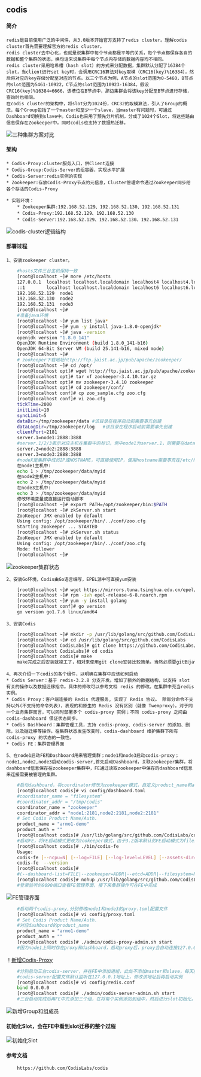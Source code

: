 ## codis

#### 简介  
	redis是目前使用广泛的中间件，从3.0版本开始官方支持了redis cluster。理解codis cluster首先需要理解官方的redis cluster。  
	redis cluster去中心化，也就是说集群中每个节点都是平等的关系，每个节点都保存各自的数据和整个集群的状态，换句话来说集群中每个节点内存储的数据内容均不相同。  
	redis cluster采用哈希槽（hash slot）的方式来分配数据，集群默认分配了16384个slot，当client进行set key时，会调用CRC16算法对key取模（CRC16(key)%16384），然后将对应的key存储分配至对应的节点。以三个节点为例，A节点的slot范围为0-5460，B节点的slot范围为5461-10922，C节点的slot范围为10923-16384。假设CRC16(key)%16384=6666，该槽位在B节点中，那边集群会将该key分配至B节点进行存储，查询时也相同。  
	在codis cluster的架构中，将slot分为1024份，CRC32的取模算法，引入了Group的概念，每个Group包括了一个master和至少一个slave，当master有问题时，可通过Dashboard切换到slave中。Codis也采用了预先分片机制，分成了1024个Slot，将这些路由信息保存在Zookeeper中。同时codis也支持了数据热迁移。  

![三种集群方案对比](/static/threeredis.png)  

#### 架构
	* Codis-Proxy:cluster服务入口，供Client连接
	* Codis-Group:Codis-Server的组容器，实现水平扩展
	* Codis-Server:redis实例的实现
	* Zookeeper:存放Codis-Proxy节点的元信息，Cluster管理命令通过Zookeeper同步给各个存活的Codis-Proxy

	* 实验环境：
		* Zookeeper集群:192.168.52.129、192.168.52.130、192.168.52.131
		* Codis-Proxy:192.168.52.129、192.168.52.130
		* Codis-Server:192.168.52.129、192.168.52.130、192.168.52.131

![codis-cluster逻辑结构](/static/codis-cluster.png)  

#### 部署过程
	1、安装zookeeper cluster。  
```bash  
	#hosts文件三台主机保持一致
	[root@localhost ~]# more /etc/hosts 
	127.0.0.1  localhost localhost.localdomain localhost4 localhost4.localdomain4
	::1        localhost localhost.localdomain localhost6 localhost6.localdomain6
	192.168.52.129	node1
	192.168.52.130	node2
	192.168.52.131	node3
	[root@localhost ~]#
	#准备java环境
	[root@localhost ~]# yum list java*
	[root@localhost ~]# yum -y install java-1.8.0-openjdk*
	[root@localhost ~]# java -version
	openjdk version "1.8.0_141"
	OpenJDK Runtime Environment (build 1.8.0_141-b16)
	OpenJDK 64-Bit Server VM (build 25.141-b16, mixed mode)
	[root@localhost ~]#
	# zookeeper下载地址http://ftp.jaist.ac.jp/pub/apache/zookeeper/
	[root@localhost ~]# cd /opt/
	[root@localhost opt]# wget http://ftp.jaist.ac.jp/pub/apache/zookeeper/zookeeper-3.4.10/zookeeper-3.4.10.tar.gz
	[root@localhost opt]# tar xf zookeeper-3.4.10.tar.gz
	[root@localhost opt]# mv zookeeper-3.4.10 zookeeper
	[root@localhost opt]# cd zookeeper/conf/
	[root@localhost conf]# cp zoo_sample.cfg zoo.cfg
	[root@localhost conf]# vi zoo.cfg
	tickTime=2000
	initLimit=10
	syncLimit=5
	dataDir=/tmp/zookeeper/data	#该目录在程序启动前需要事先创建
	dataLogDir=/tmp/zookeeper/log	#该目录在程序启动前需要事先创建
	clientPort=2181
	server.1=node1:2888:3888
	#server.1/2/3表示对应主机在集群中的标识，例中node1为server.1，则需要在data目录下创建myid文件，并且文件内容为2。data路径在上面定义为/tmp/zookeeper/data
	server.2=node2:2888:3888
	server.3=node3:2888:3888
	#nodeX是集群中成员IP或HOSTNAME，可直接使用IP，使用hostname需要事先在/etc/hosts中定义。其中2888端口为leader和follower的通信端口；3888为集群刚启动时或leader挂掉之后重新进行新的选举的通信端口
	在node1主机中:
	echo 1 > /tmp/zookeeper/data/myid
	在node2主机中:
	echo 2 > /tmp/zookeeper/data/myid
	在node3主机中:
	echo 3 > /tmp/zookeeper/data/myid
	修改环境变量或直接运行启动脚本
	[root@localhost ~]# export PATH=/opt/zookeeper/bin:$PATH
	[root@localhost ~]# zkServer.sh start
	ZooKeeper JMX enabled by default
	Using config: /opt/zookeeper/bin/../conf/zoo.cfg
	Starting zookeeper ... STARTED
	[root@localhost ~]# zkServer.sh status
	ZooKeeper JMX enabled by default
	Using config: /opt/zookeeper/bin/../conf/zoo.cfg
	Mode: follower
	[root@localhost ~]#
```
![zookeeper集群状态](/static/zookeeprestatus.png) 

	2、安装Go环境，Codis由Go语言编写，EPEL源中可直接yum安装
```bash
	[root@localhost ~]# wget https://mirrors.tuna.tsinghua.edu.cn/epel/6/x86_64/epel-release-6-8.noarch.rpm
	[root@localhost ~]# rpm -ivh epel-release-6-8.noarch.rpm
	[root@localhost ~]# yum -y install golang
	[root@localhost conf]# go version
	go version go1.7.6 linux/amd64
```
	3、安装Codis
```bash
	[root@localhost ~]# mkdir -p /usr/lib/golang/src/github.com/CodisLabs
	[root@localhost ~]# cd /usr/lib/golang/src/github.com/CodisLabs
	[root@localhost CodisLabs]# git clone https://github.com/CodisLabs/codis.git -b release3.2
	[root@localhost CodisLabs]# cd codis
	[root@localhost codis]# make
	make完成之后安装就竣工了，相对来使用git clone安装比较简单。当然必须要git到java的路径下
```
	4、再次介绍一下codis的各个组件，以明确在集群中应该如何启动
	* Codis Server：基于 redis-3.2.8 分支开发。增加了额外的数据结构，以支持 slot 有关的操作以及数据迁移指令。具体的修改可以参考文档 redis 的修改。在集群中充当redis实例。
	* Codis Proxy：客户端连接的 Redis 代理服务, 实现了 Redis 协议。 除部分命令不支持以外(不支持的命令列表)，表现的和原生的 Redis 没有区别（就像 Twemproxy）。对于同一个业务集群而言，可以同时部署多个 codis-proxy 实例；不同 codis-proxy 之间由 codis-dashboard 保证状态同步。
	* Codis Dashboard：集群管理工具，支持 codis-proxy、codis-server 的添加、删除，以及据迁移等操作。在集群状态发生改变时，codis-dashboard 维护集群下所有 codis-proxy 的状态的一致性。
	* Codis FE：集群管理界面  

	5、在node1启动FE和Dashboard用来管理集群；node1和node3启动codis-proxy；node1,node2,node3启动codis-server,首先启动Dashboard，关联zookeeper集群，将dashboard信息保存在zookeeper集群中，FE通过读取zookeeper中保存的dashboard信息来连接需要被管理的集群。
```bash
	#启动dashboard，将coordinator修改为zookeeper模式，自定义product_name和auth
	[root@localhost codis]# vi config/dashboard.toml
	#coordinator_name = "filesystem"
	#coordinator_addr = "/tmp/codis"
	coordinator_name = "zookeeper"
	coordinator_addr = "node1:2181,node2:2181,node2:2181"
	# Set Codis Product Name/Auth.
	product_name = "armo1-demo"
	product_auth = ""
	[root@localhost codis]# /usr/lib/golang/src/github.com/CodisLabs/codis/admin/codis-dashboard-admin.sh start
	#启动FE，将FE启动模式更改为zookeeper模式，由于3.2版本默认的FE启动模式为filesystem，所以我们需要使用二进制文件手动启动
	[root@localhost codis]# ./bin/codis-fe
	Usage:
	codis-fe [--ncpu=N] [--log=FILE] [--log-level=LEVEL] [--assets-dir=PATH] [--pidfile=FILE] (--dashboard-list=FILE|--zookeeper=ADDR|--etcd=ADDR|--filesystem=ROOT) --listen=ADDR
	codis-fe  --version
	[root@localhost codis]#
	#(--dashboard-list=FILE|--zookeeper=ADDR|--etcd=ADDR|--filesystem=ROOT)默认为filesystem，需要更改为zookeeper，或者从zookeeper中拉取到本地文件中（ ./bin/codis-admin  --dashboard-list --zookeeper=XXX.XXX.XXX.XXX:2181 | tee codis.json），使用--dashboard-list=FILE指定对应信息
	[root@localhost codis]# nohup /usr/lib/golang/src/github.com/CodisLabs/codis/bin/codis-fe --ncpu=1 --log=/usr/lib/golang/src/github.com/CodisLabs/codis/log/fe.log --log-level=WARN --zookeeper=node1:2181 --listen=0.0.0.0:9090 &
	#登录监听的9090端口查看FE管理界面，接下来集群操作可在FE中完成
```

![FE管理界面](/static/codisfe.png)
```bash	  
	#启动两个codis-proxy,分别修改node1和node3的proxy.toml配置文件
	[root@localhost codis]# vi config/proxy.toml
	# Set Codis Product Name/Auth.
	#对应dashboard的product_name
	product_name = "armo1-demo"
	product_auth = ""
	[root@localhost codis]# ./admin/codis-proxy-admin.sh start
	#因为node1上同时存在proxy和dashboard，启动proxy后，proxy会自动连接127.0.0.1的dashboard，node3的proxy需要在FE中添加到dashboard。使用admin_addr配置参数连接。启动proxy后，尽快执行new proxy操作，默认30秒超时，超时后退出proxy进程。
```

！[新增Codis-Proxy](/static/newcodisproxy.png)
```bash
	#分别启动三台codis-server，并在FE中添加进组，此处不添加master和slave，每天服务器仅启动一个进程，如果需要启动m/s，使用slaveof配置即可。
	#codis-server配置文件默认监听在127.0.0.1地址上，修改该地址后再启动实例
	[root@localhost codis]# vi config/redis.conf
	bind 0.0.0.0
	[root@localhost codis]# ./admin/codis-server-admin.sh start
	#三台启动完成后再FE中先添加三个组，在将每个实例添加到组中，然后进行slot初始化。完成集群搭建。
```

![新增Group和组成员](/static/newcodisgroup.png)
#### 初始化Slot，会在FE中看到slot迁移的整个过程




![初始化Slot](/static/initcodisslot.png)

#### 参考文档
```
	https://github.com/CodisLabs/codis
```
